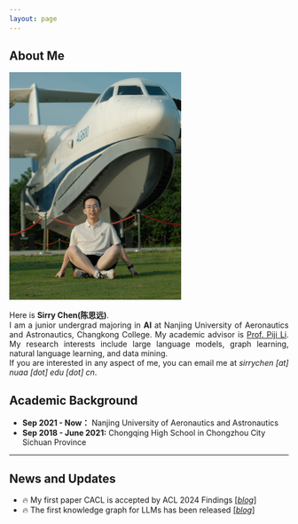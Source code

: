 ```yaml
---
layout: page
---
```


## About Me

<img src="sirrychen.jpg" class="floatpic" width="310" height="410">

<!-- Here is **Sirry Chen(陈思远)**.

I am a junior undergrad majoring in **AI** at Nanjing University of Aeronautics and Astronautics, Changkong College. My academic advisor is [Prof. Piji Li](https://lipiji.com/){:target="_blank"}. My research interests include large language model, graph learning, natural language learning, and data mining. 

If you are interested in any aspect of me, you can email me at *sirrychen [at] nuaa [dot] edu [dot] cn* -->

<p style="text-align: justify;">
    Here is <strong>Sirry Chen(陈思远)</strong>.<br>
    I am a junior undergrad majoring in <strong>AI</strong> at Nanjing University of Aeronautics and Astronautics, Changkong College. My academic advisor is <a href="https://lipiji.com/" target="_blank">Prof. Piji Li</a>. My research interests include large language models, graph learning, natural language learning, and data mining. <br>
    If you are interested in any aspect of me, you can email me at <em>sirrychen [at] nuaa [dot] edu [dot] cn</em>.
</p>


## Academic Background

- **Sep 2021 - Now：** Nanjing University of Aeronautics and Astronautics
- **Sep 2018 - June 2021:** Chongqing High School in Chongzhou City Sichuan Province

---

## News and Updates

- 🔥 My first paper CACL is accepted by ACL 2024 Findings [[*blog*]](/blogs/2024-05-17-CACL.html)
- 🔥 The first knowledge graph for LLMs has been released [[*blog*]](/blogs/2024-06-28-knowledge-graph.html)

<!-- Google tag (gtag.js) -->
<script async src="https://www.googletagmanager.com/gtag/js?id=G-ZXP3VZ8MR8"></script>
<script>
  window.dataLayer = window.dataLayer || [];
  function gtag(){dataLayer.push(arguments);}
  gtag('js', new Date());

  gtag('config', 'G-ZXP3VZ8MR8');
</script>

<!-- 谷歌网站分析 -->
